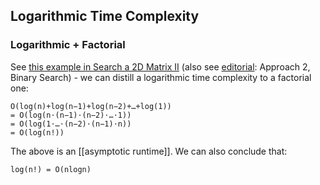 
## Logarithmic Time Complexity

### Logarithmic + Factorial
See [this example in Search a 2D Matrix II](https://leetcode.com/problems/search-a-2d-matrix-ii/submissions/1160796566/) (also see [editorial](https://leetcode.com/problems/search-a-2d-matrix-ii/editorial/): Approach 2, Binary Search) - we can distill a logarithmic time complexity to a factorial one:

```
O(log(n)+log(n−1)+log(n−2)+…+log(1))
= O(log(n⋅(n−1)⋅(n−2)⋅…⋅1))
= O(log(1⋅…⋅(n−2)⋅(n−1)⋅n))
= O(log(n!))
```

The above is an [[asymptotic runtime]]. We can also conclude that:
```
log(n!) = O(nlogn)
```